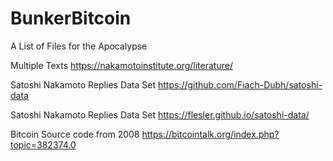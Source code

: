 # BunkerBitcoin
A List of Files for the Apocalypse 

Multiple Texts
https://nakamotoinstitute.org/literature/

Satoshi Nakamoto Replies Data Set
https://github.com/Fiach-Dubh/satoshi-data

Satoshi Nakamoto Replies Data Set
https://flesler.github.io/satoshi-data/

Bitcoin Source code from 2008
https://bitcointalk.org/index.php?topic=382374.0
